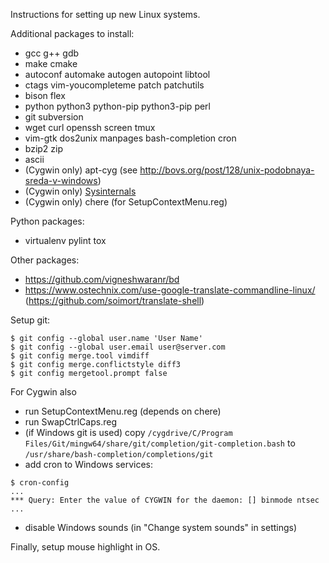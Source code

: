 Instructions for setting up new Linux systems.

Additional packages to install:
* gcc g++ gdb
* make cmake
* autoconf automake autogen autopoint libtool
* ctags vim-youcompleteme patch patchutils
* bison flex
* python python3 python-pip python3-pip perl
* git subversion
* wget curl openssh screen tmux
* vim-gtk dos2unix manpages bash-completion cron
* bzip2 zip
* ascii
* (Cygwin only) apt-cyg (see http://bovs.org/post/128/unix-podobnaya-sreda-v-windows)
* (Cygwin only) [Sysinternals](https://docs.microsoft.com/en-us/sysinternals)
* (Cygwin only) chere (for SetupContextMenu.reg)

Python packages:
* virtualenv pylint tox

Other packages:
* https://github.com/vigneshwaranr/bd
* https://www.ostechnix.com/use-google-translate-commandline-linux/ (https://github.com/soimort/translate-shell)

Setup git:
```
$ git config --global user.name 'User Name'
$ git config --global user.email user@server.com
$ git config merge.tool vimdiff
$ git config merge.conflictstyle diff3
$ git config mergetool.prompt false
```

For Cygwin also
* run SetupContextMenu.reg (depends on chere)
* run SwapCtrlCaps.reg
* (if Windows git is used) copy `/cygdrive/C/Program Files/Git/mingw64/share/git/completion/git-completion.bash` to `/usr/share/bash-completion/completions/git`
* add cron to Windows services:
```
$ cron-config
...
*** Query: Enter the value of CYGWIN for the daemon: [] binmode ntsec
...
```
* disable Windows sounds (in "Change system sounds" in settings)

Finally, setup mouse highlight in OS.
